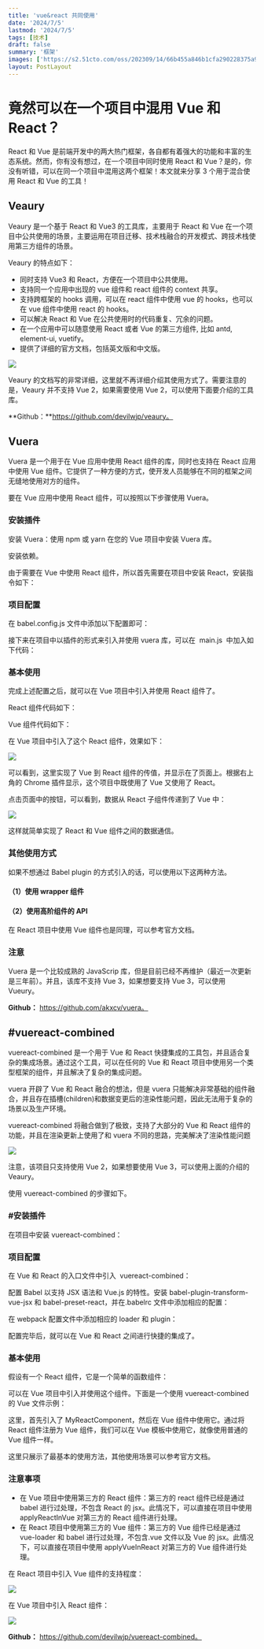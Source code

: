 ```yaml
---
title: 'vue&react 共同使用'
date: '2024/7/5'
lastmod: '2024/7/5'
tags: [技术]
draft: false
summary: '框架'
images: ['https://s2.51cto.com/oss/202309/14/66b455a846b1cfa290228375a914e97ac27556.jpg)']
layout: PostLayout
---
```


# 竟然可以在一个项目中混用 Vue 和 React？

React 和 Vue 是前端开发中的两大热门框架，各自都有着强大的功能和丰富的生态系统。然而，你有没有想过，在一个项目中同时使用 React 和 Vue？是的，你没有听错，可以在同一个项目中混用这两个框架！本文就来分享 3 个用于混合使用 React 和 Vue 的工具！

## Veaury

Veaury 是一个基于 React 和 Vue3 的工具库，主要用于 React 和 Vue 在一个项目中公共使用的场景，主要运用在项目迁移、技术栈融合的开发模式、跨技术栈使用第三方组件的场景。

Veaury 的特点如下：

- 同时支持 Vue3 和 React，方便在一个项目中公共使用。
- 支持同一个应用中出现的 vue 组件和 react 组件的 context 共享。
- 支持跨框架的 hooks 调用，可以在 react 组件中使用 vue 的 hooks，也可以在 vue 组件中使用 react 的 hooks。
- 可以解决 React 和 Vue 在公共使用时的代码重复、冗余的问题。
- 在一个应用中可以随意使用 React 或者 Vue 的第三方组件, 比如 antd, element-ui, vuetify。
- 提供了详细的官方文档，包括英文版和中文版。

![](https://s2.51cto.com/oss/202309/14/66b455a846b1cfa290228375a914e97ac27556.jpg)

Veaury 的文档写的非常详细，这里就不再详细介绍其使用方式了。需要注意的是，Veaury 并不支持 Vue 2，如果需要使用 Vue 2，可以使用下面要介绍的工具库。

**Github：**https://github.com/devilwjp/veaury。

## Vuera

Vuera 是一个用于在 Vue 应用中使用 React 组件的库，同时也支持在 React 应用中使用 Vue 组件。它提供了一种方便的方式，使开发人员能够在不同的框架之间无缝地使用对方的组件。

要在 Vue 应用中使用 React 组件，可以按照以下步骤使用 Vuera。

### 安装插件

安装 Vuera：使用 npm 或 yarn 在您的 Vue 项目中安装 Vuera 库。

安装依赖。

由于需要在 Vue 中使用 React 组件，所以首先需要在项目中安装 React，安装指令如下：

### 项目配置

在 babel.config.js 文件中添加以下配置即可：

接下来在项目中以插件的形式来引入并使用 vuera 库，可以在  main.js  中加入如下代码：

### 基本使用

完成上述配置之后，就可以在 Vue 项目中引入并使用 React 组件了。

React 组件代码如下：

Vue 组件代码如下：

在 Vue 项目中引入了这个 React 组件，效果如下：

![](https://s7.51cto.com/oss/202309/14/06bfa9a0531c1e751b1523a8a344223a14bea1.jpg)

可以看到，这里实现了 Vue 到 React 组件的传值，并显示在了页面上。根据右上角的 Chrome 插件显示，这个项目中既使用了 Vue 又使用了 React。

点击页面中的按钮，可以看到，数据从 React 子组件传递到了 Vue 中：

![](https://s9.51cto.com/oss/202309/14/687cace958c6440a0e79647432b12b26f59645.jpg)

这样就简单实现了 React 和 Vue 组件之间的数据通信。

### 其他使用方式

如果不想通过 Babel plugin 的方式引入的话，可以使用以下这两种方法。

#### （1）使用 wrapper 组件

#### （2）使用高阶组件的 API

在 React 项目中使用 Vue 组件也是同理，可以参考官方文档。

### 注意

Vuera 是一个比较成熟的 JavaScrip 库，但是目前已经不再维护（最近一次更新是三年前）。并且，该库不支持 Vue 3，如果想要支持 Vue 3，可以使用 Vueury。

**Github：** https://github.com/akxcv/vuera。

## #vuereact-combined

vuereact-combined 是一个用于 Vue 和 React 快捷集成的工具包，并且适合复杂的集成场景。通过这个工具，可以在任何的 Vue 和 React 项目中使用另一个类型框架的组件，并且解决了复杂的集成问题。

vuera 开辟了 Vue 和 React 融合的想法，但是 vuera 只能解决非常基础的组件融合，并且存在插槽(children)和数据变更后的渲染性能问题，因此无法用于复杂的场景以及生产环境。

vuereact-combined 将融合做到了极致，支持了大部分的 Vue 和 React 组件的功能，并且在渲染更新上使用了和 vuera 不同的思路，完美解决了渲染性能问题

![](https://s9.51cto.com/oss/202309/14/a7ce12c08cc4e193078162e6ee6abf85b7278f.jpg)

注意，该项目只支持使用 Vue 2，如果想要使用 Vue 3，可以使用上面的介绍的 Veaury。

使用 vuereact-combined 的步骤如下。

### #安装插件

在项目中安装 vuereact-combined：

### 项目配置

在 Vue 和 React 的入口文件中引入  vuereact-combined：

配置 Babel 以支持 JSX 语法和 Vue.js 的特性。安装 babel-plugin-transform-vue-jsx 和 babel-preset-react，并在.babelrc 文件中添加相应的配置：

在 webpack 配置文件中添加相应的 loader 和 plugin：

配置完毕后，就可以在 Vue 和 React 之间进行快捷的集成了。

### 基本使用

假设有一个 React 组件，它是一个简单的函数组件：

可以在 Vue 项目中引入并使用这个组件。下面是一个使用 vuereact-combined 的 Vue 文件示例：

这里，首先引入了 MyReactComponent，然后在 Vue 组件中使用它。通过将 React 组件注册为 Vue 组件，我们可以在 Vue 模板中使用它，就像使用普通的 Vue 组件一样。

这里只展示了最基本的使用方法，其他使用场景可以参考官方文档。

### 注意事项

- 在 Vue 项目中使用第三方的 React 组件：第三方的 react 组件已经是通过 babel 进行过处理，不包含 React 的 jsx。此情况下，可以直接在项目中使用 applyReactInVue 对第三方的 React 组件进行处理。
- 在 React 项目中使用第三方的 Vue 组件：第三方的 Vue 组件已经是通过 vue-loader 和 babel 进行过处理，不包含.vue 文件以及 Vue 的 jsx。此情况下，可以直接在项目中使用 applyVueInReact 对第三方的 Vue 组件进行处理。

在 React 项目中引入 Vue 组件的支持程度：

![](https://s9.51cto.com/oss/202309/14/635241840930f5b6388340d4d492036d58580a.jpg)

在 Vue 项目中引入 React 组件：

![](https://s3.51cto.com/oss/202309/14/485b2df00ed4b6206f307655b4af07b8567ebf.jpg)

**Github：** https://github.com/devilwjp/vuereact-combined。
